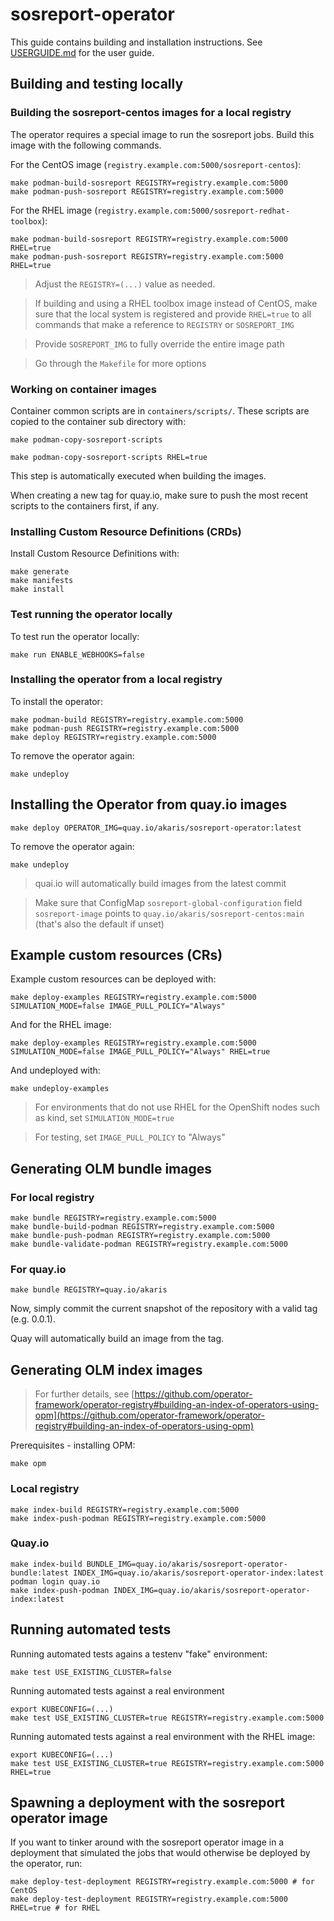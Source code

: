 # sosreport-operator

This guide contains building and installation instructions. See [USERGUIDE.md](USERGUIDE.md) for the user guide.

## Building and testing locally 

### Building the sosreport-centos images for a local registry

The operator requires a special image to run the sosreport jobs. Build this 
image with the following commands.

For the CentOS image (`registry.example.com:5000/sosreport-centos`):
~~~
make podman-build-sosreport REGISTRY=registry.example.com:5000
make podman-push-sosreport REGISTRY=registry.example.com:5000
~~~

For the RHEL image (`registry.example.com:5000/sosreport-redhat-toolbox`):
~~~
make podman-build-sosreport REGISTRY=registry.example.com:5000 RHEL=true
make podman-push-sosreport REGISTRY=registry.example.com:5000  RHEL=true
~~~

> Adjust the `REGISTRY=(...)` value as needed.

> If building and using a RHEL toolbox image instead of CentOS, make sure that the local system is registered and provide `RHEL=true` to all commands that make a reference to `REGISTRY` or `SOSREPORT_IMG`

> Provide `SOSREPORT_IMG` to fully override the entire image path

> Go through the `Makefile` for more options

### Working on container images

Container common scripts are in `containers/scripts/`. These scripts are copied to the container sub directory with:
~~~
make podman-copy-sosreport-scripts 
~~~

~~~
make podman-copy-sosreport-scripts RHEL=true
~~~

This step is automatically executed when building the images.

When creating a new tag for quay.io, make sure to push the most recent scripts to the containers first, if any.

### Installing Custom Resource Definitions (CRDs)

Install Custom Resource Definitions with:
~~~
make generate
make manifests
make install
~~~

### Test running the operator locally

To test run the operator locally:
~~~
make run ENABLE_WEBHOOKS=false
~~~

### Installing the operator from a local registry

To install the operator:
~~~
make podman-build REGISTRY=registry.example.com:5000
make podman-push REGISTRY=registry.example.com:5000
make deploy REGISTRY=registry.example.com:5000
~~~

To remove the operator again:
~~~
make undeploy
~~~

## Installing the Operator from quay.io images

~~~
make deploy OPERATOR_IMG=quay.io/akaris/sosreport-operator:latest
~~~

To remove the operator again:
~~~
make undeploy
~~~

> quai.io will automatically build images from the latest commit

> Make sure that ConfigMap `sosreport-global-configuration` field `sosreport-image` points to `quay.io/akaris/sosreport-centos:main` (that's also the default if unset)

## Example custom resources (CRs)

Example custom resources can be deployed with:
~~~
make deploy-examples REGISTRY=registry.example.com:5000 SIMULATION_MODE=false IMAGE_PULL_POLICY="Always"
~~~

And for the RHEL image:
~~~
make deploy-examples REGISTRY=registry.example.com:5000 SIMULATION_MODE=false IMAGE_PULL_POLICY="Always" RHEL=true
~~~

And undeployed with:
~~~
make undeploy-examples
~~~

> For environments that do not use RHEL for the OpenShift nodes such as kind, set `SIMULATION_MODE=true`

> For testing, set `IMAGE_PULL_POLICY` to "Always"

## Generating OLM bundle images

### For local registry
~~~
make bundle REGISTRY=registry.example.com:5000
make bundle-build-podman REGISTRY=registry.example.com:5000
make bundle-push-podman REGISTRY=registry.example.com:5000
make bundle-validate-podman REGISTRY=registry.example.com:5000
~~~

### For quay.io

~~~
make bundle REGISTRY=quay.io/akaris
~~~

Now, simply commit the current snapshot of the repository with a valid tag (e.g. 0.0.1).

Quay will automatically build an image from the tag.

## Generating OLM index images

> For further details, see [https://github.com/operator-framework/operator-registry#building-an-index-of-operators-using-opm](https://github.com/operator-framework/operator-registry#building-an-index-of-operators-using-opm)

Prerequisites - installing OPM:
~~~
make opm
~~~

### Local registry

~~~
make index-build REGISTRY=registry.example.com:5000
make index-push-podman REGISTRY=registry.example.com:5000
~~~

### Quay.io

~~~
make index-build BUNDLE_IMG=quay.io/akaris/sosreport-operator-bundle:latest INDEX_IMG=quay.io/akaris/sosreport-operator-index:latest
podman login quay.io
make index-push-podman INDEX_IMG=quay.io/akaris/sosreport-operator-index:latest
~~~

## Running automated tests

Running automated tests agains a testenv "fake" environment:
~~~
make test USE_EXISTING_CLUSTER=false
~~~

Running automated tests against a real environment
~~~
export KUBECONFIG=(...)
make test USE_EXISTING_CLUSTER=true REGISTRY=registry.example.com:5000
~~~

Running automated tests against a real environment with the RHEL image:
~~~
export KUBECONFIG=(...)
make test USE_EXISTING_CLUSTER=true REGISTRY=registry.example.com:5000 RHEL=true
~~~

## Spawning a deployment with the sosreport operator image

If you want to tinker around with the sosreport operator image in a deployment that simulated the jobs that would otherwise be deployed by the operator, run:
~~~
make deploy-test-deployment REGISTRY=registry.example.com:5000 # for CentOS
make deploy-test-deployment REGISTRY=registry.example.com:5000 RHEL=true # for RHEL
~~~
